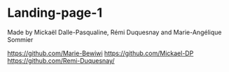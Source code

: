 # Landing-page-1
Made by Mickaël Dalle-Pasqualine, Rémi Duquesnay and Marie-Angélique Sommier



https://github.com/Marie-Bewiwi
https://github.com/Mickael-DP
https://github.com/Remi-Duquesnay/
